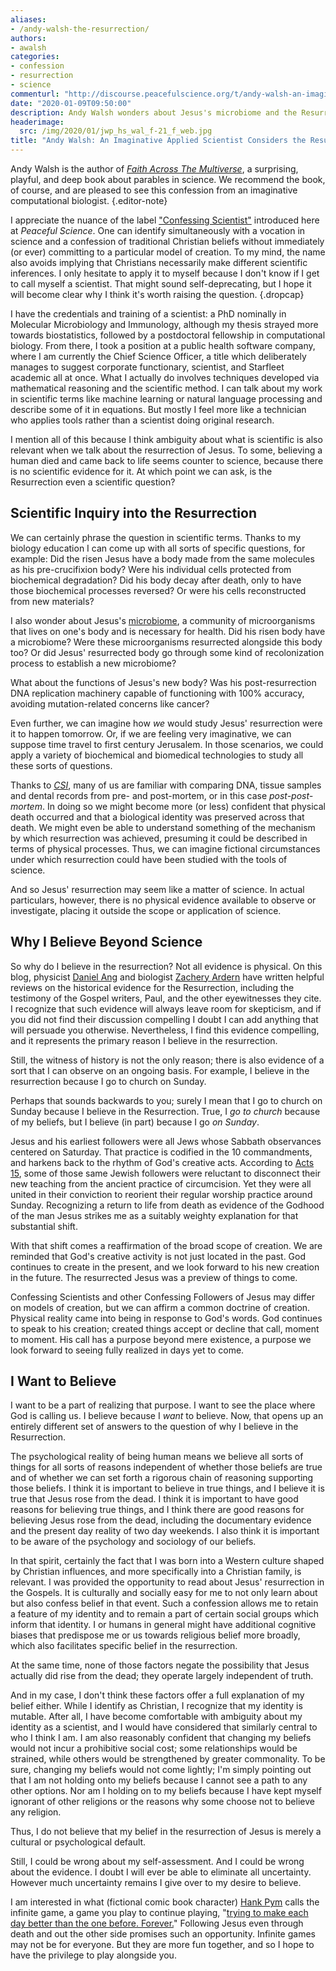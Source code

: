 ```yaml
---
aliases:
- /andy-walsh-the-resurrection/
authors:
- awalsh
categories:
- confession
- resurrection
- science
commenturl: "http://discourse.peacefulscience.org/t/andy-walsh-an-imaginative-applied-scientist-considers-the-resurrection/9219"
date: "2020-01-09T09:50:00"
description: Andy Walsh wonders about Jesus's microbiome and the Resurrection. What was biologically different about Jesus' pre- and post-resurrection body?
headerimage:
  src: /img/2020/01/jwp_hs_wal_f-21_f_web.jpg
title: "Andy Walsh: An Imaginative Applied Scientist Considers the Resurrection"
---
```


Andy Walsh is the author of *[Faith Across The Multiverse](https://www.amazon.com/Faith-Across-Multiverse-Parables-Science/dp/1683070763?tag=swamidass-20)*, a surprising, playful, and deep book about parables in science. We recommend the book, of course, and are pleased to see this confession from an imaginative computational biologist.
{.editor-note}

I appreciate the nuance of the label ["Confessing Scientist"](https://peacefulscience.org/confessing-scientist/) introduced here at *Peaceful Science*. One can identify simultaneously with a vocation in science and a confession of traditional Christian beliefs without immediately (or ever) committing to a particular model of creation. To my mind, the name also avoids implying that Christians necessarily make different scientific inferences. I only hesitate to apply it to myself because I don't know if I get to call myself a scientist. That might sound self-deprecating, but I hope it will become clear why I think it's worth raising the question.
{.dropcap}

I have the credentials and training of a scientist: a PhD nominally in Molecular Microbiology and Immunology, although my thesis strayed more towards biostatistics, followed by a postdoctoral fellowship in computational biology. From there, I took a position at a public health software company, where I am currently the Chief Science Officer, a title which deliberately manages to suggest corporate functionary, scientist, and Starfleet academic all at once. What I actually do involves techniques developed via mathematical reasoning and the scientific method. I can talk about my work in scientific terms like machine learning or natural language processing and describe some of it in equations. But mostly I feel more like a technician who applies tools rather than a scientist doing original research.

I mention all of this because I think ambiguity about what is scientific is also relevant when we talk about the resurrection of Jesus. To some, believing a human died and came back to life seems counter to science, because there is no scientific evidence for it. At which point we can ask, is the Resurrection even a scientific question?

## Scientific Inquiry into the Resurrection

We can certainly phrase the question in scientific terms. Thanks to my biology education I can come up with all sorts of specific questions, for example: Did the risen Jesus have a body made from the same molecules as his pre-crucifixion body? Were his individual cells protected from biochemical degradation? Did his body decay after death, only to have those biochemical processes reversed? Or were his cells reconstructed from new materials? 

I also wonder about Jesus's [microbiome](https://en.wikipedia.org/wiki/Human_microbiome), a community of microorganisms that lives on one's body and is necessary for health. Did his risen body have a microbiome? Were these microorganisms resurrected alongside this body too? Or did Jesus' resurrected body go through some kind of recolonization process to establish a new microbiome? 

What about the functions of Jesus's new body? Was his post-resurrection DNA replication machinery capable of functioning with 100% accuracy, avoiding mutation-related concerns like cancer?

Even further, we can imagine how *we* would study Jesus' resurrection were it to happen tomorrow. Or, if we are feeling very imaginative, we can suppose time travel to first century Jerusalem. In those scenarios, we could apply a variety of biochemical and biomedical technologies to study all these sorts of questions. 

Thanks to [*CSI*](https://www.imdb.com/title/tt0247082/), many of us are familiar with comparing DNA, tissue samples and dental records from pre- and post-mortem, or in this case *post-post-mortem*. In doing so we might become more (or less) confident that physical death occurred and that a biological identity was preserved across that death. We might even be able to understand something of the mechanism by which resurrection was achieved, presuming it could be described in terms of physical processes. Thus, we can imagine fictional circumstances under which resurrection could have been studied with the tools of science. 

And so Jesus' resurrection may seem like a matter of science. In actual particulars, however, there is no physical evidence available to observe or investigate, placing it outside the scope or application of science.

## Why I Believe Beyond Science

So why do I believe in the resurrection? Not all evidence is physical. On this blog, physicist [Daniel Ang](http://peacefulscience.org/daniel-ang-a-scientist-looks-at-the-resurrection/) and biologist [Zachery Ardern](http://peacefulscience.org/zachary-ardern-resurrection-and-reality/) have written helpful reviews on the historical evidence for the Resurrection, including the testimony of the Gospel writers, Paul, and the other eyewitnesses they cite. I recognize that such evidence will always leave room for skepticism, and if you did not find their discussion compelling I doubt I can add anything that will persuade you otherwise. Nevertheless, I find this evidence compelling, and it represents the primary reason I believe in the resurrection. 

Still, the witness of history is not the only reason; there is also evidence of a sort that I can observe on an ongoing basis. For example, I believe in the resurrection because I go to church on Sunday.

Perhaps that sounds backwards to you; surely I mean that I go to church on Sunday because I believe in the Resurrection. True, I *go to church* because of my beliefs, but I believe (in part) because I go *on Sunday*.

Jesus and his earliest followers were all Jews whose Sabbath observances centered on Saturday. That practice is codified in the 10 commandments, and harkens back to the rhythm of God's creative acts. According to [Acts 15](https://www.biblegateway.com/passage/?search=Acts+15&version=NIV), some of those same Jewish followers were reluctant to disconnect their new teaching from the ancient practice of circumcision. Yet they were all united in their conviction to reorient their regular worship practice around Sunday. Recognizing a return to life from death as evidence of the Godhood of the man Jesus strikes me as a suitably weighty explanation for that substantial shift.

With that shift comes a reaffirmation of the broad scope of creation. We are reminded that God's creative activity is not just located in the past. God continues to create in the present, and we look forward to his new creation in the future. The resurrected Jesus was a preview of things to come.

Confessing Scientists and other Confessing Followers of Jesus may differ on models of creation, but we can affirm a common doctrine of creation. Physical reality came into being in response to God's words. God continues to speak to his creation; created things accept or decline that call, moment to moment. His call has a purpose beyond mere existence, a purpose we look forward to seeing fully realized in days yet to come.

## I Want to Believe

I want to be a part of realizing that purpose. I want to see the place where God is calling us. I believe because I *want* to believe. Now, that opens up an entirely different set of answers to the question of why I believe in the Resurrection.

The psychological reality of being human means we believe all sorts of things for all sorts of reasons independent of whether those beliefs are true and of whether we can set forth a rigorous chain of reasoning supporting those beliefs. I think it is important to believe in true things, and I believe it is true that Jesus rose from the dead. I think it is important to have good reasons for believing true things, and I think there are good reasons for believing Jesus rose from the dead, including the documentary evidence and the present day reality of two day weekends. I also think it is important to be aware of the psychology and sociology of our beliefs.

In that spirit, certainly the fact that I was born into a Western culture shaped by Christian influences, and more specifically into a Christian family, is relevant. I was provided the opportunity to read about Jesus' resurrection in the Gospels. It is culturally and socially easy for me to not only learn about but also confess belief in that event. Such a confession allows me to retain a feature of my identity and to remain a part of certain social groups which inform that identity. I or humans in general might have additional cognitive biases that predispose me or us towards religious belief more broadly, which also facilitates specific belief in the resurrection.

At the same time, none of those factors negate the possibility that Jesus actually did rise from the dead; they operate largely independent of truth. 

And in my case, I don't think these factors offer a full explanation of my belief either. While I identify as Christian, I recognize that my identity is mutable. After all, I have become comfortable with ambiguity about my identity as a scientist, and I would have considered that similarly central to who I think I am. I am also reasonably confident that changing my beliefs would not incur a prohibitive social cost; some relationships would be strained, while others would be strengthened by greater commonality. To be sure, changing my beliefs would not come lightly; I'm simply pointing out that I am not holding onto my beliefs because I cannot see a path to any other options. Nor am I holding on to my beliefs because I have kept myself ignorant of other religions or the reasons why some choose not to believe any religion. 

Thus, I do not believe that my belief in the resurrection of Jesus is merely a cultural or psychological default.

Still, I could be wrong about my self-assessment. And I could be wrong about the evidence. I doubt I will ever be able to eliminate all uncertainty. However much uncertainty remains I give over to my desire to believe.

I am interested in what (fictional comic book character) [Hank Pym](https://en.wikipedia.org/wiki/Hank_Pym) calls the infinite game, a game you play to continue playing, "[trying to make each day better than the one before. Forever.](https://www.marvel.com/comics/issue/47582/avengers_ai_2013_5)" Following Jesus even through death and out the other side promises such an opportunity. Infinite games may not be for everyone. But they are more fun together, and so I hope to have the privilege to play alongside you.
